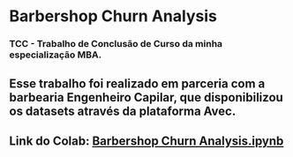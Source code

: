 # Barbershop Churn Analysis
### TCC - Trabalho de Conclusão de Curso da minha especialização MBA.
## Esse trabalho foi realizado em parceria com a barbearia Engenheiro Capilar, que disponibilizou os datasets através da plataforma Avec.
## Link do Colab: <a href="https://colab.research.google.com/drive/1uj3TYyHIDvIw64998Fj_cRGiCrPxL6ys?usp=sharing">Barbershop Churn Analysis.ipynb</a>


